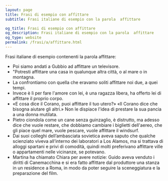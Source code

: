 ```yaml
---
layout: page
title: Frasi di esempio con affittare 
subtitle: Frasi italiane di esempio con la parola  affittare

og_title: Frasi di esempio con affittare 
og_description: Frasi italiane di esempio con la parola  affittare
og_type: website
permalink: /frasi/a/affittare.html
---
```


Frasi italiane di esempio contenenti la parola affittare:


- Poi siamo andati a Gubbio ad affittare un televisore.
- "Potresti affittare una casa in qualunque altra città, o al mare o in montagna.
- La confrontiamo con quella che eravamo soliti affittare noi due, a quei tempi.
- Invece è lì per fare l'amore con lei, è una ragazza libera, ha offerto lei di affittare il proprio corpo.
- «E cosa dice il Corano, puoi affittare il tuo utero?» «Il Corano dice che bisogna aiutare gli altri.» Non le dispiace l'idea di prestare la sua pancia a una donna mutilata.
- Pietro ciondola come un cane senza guinzaglio, è distrutto, ma adesso dice che vuole restare, che dobbiamo cambiare i biglietti dell'aereo, che gli piace quel mare, vuole pescare, vuole affittare il windsurf.
- Dai suoi colleghi dell’ambasciata sovietica aveva saputo che qualche scienziato viveva all’interno dei laboratori a Los Alamos, ma si trattava di alloggi spartani e privi di comodità, quindi molti preferivano affittare ville o appartamenti nelle vicinanze, se potevano.
- Martina ha chiamato Chiara per avere notizie: Guido aveva venduto i diritti di Canemacchina e si era fatto affittare dal produttore una stanza in un residence a Roma, in modo da poter seguire la sceneggiatura e la preparazione del film.
